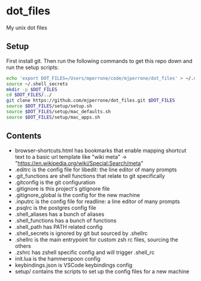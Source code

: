 # dot_files

My unix dot files


## Setup

First install git. Then run the following commands to get this repo down and run the setup scripts:

```zsh
echo 'export DOT_FILES=/Users/mperrone/code/mjperrone/dot_files' > ~/.shell_secrets
source ~/.shell_secrets
mkdir -p $DOT_FILES
cd $DOT_FILES/../
git clone https://github.com/mjperrone/dot_files.git $DOT_FILES
source $DOT_FILES/setup/setup.sh
source $DOT_FILES/setup/mac_defaults.sh
source $DOT_FILES/setup/mac_apps.sh
```

## Contents

* browser-shortcuts.html has bookmarks that enable mapping shortcut text to a basic url template like "wiki meta" -> "https://en.wikipedia.org/wiki/Special:Search/meta"
* .editrc is the config file for libedit: the line editor of many prompts
* .git_functions are shell functions that relate to git specifically
* .gitconfig is the git configuration
* .gitignore is this project's gitignore file
* .gitignore_global is the config for the new machine
* .inputrc is the config file for readline: a line editor of many prompts
* .psqlrc is the postgres config file
* .shell_aliases has a bunch of aliases
* .shell_functions has a bunch of functions
* .shell_path has PATH related config
* .shell_secrets is ignored by git but sourced by .shellrc
* .shellrc is the main entrypoint for custom zsh rc files, sourcing the others
* .zshrc has zshell specific config and will trigger .shell_rc
* init.lua is the hammerspoon config
* keybindings.json is VSCode keybindings config
* setup/ contains the scripts to set up the config files for a new machine